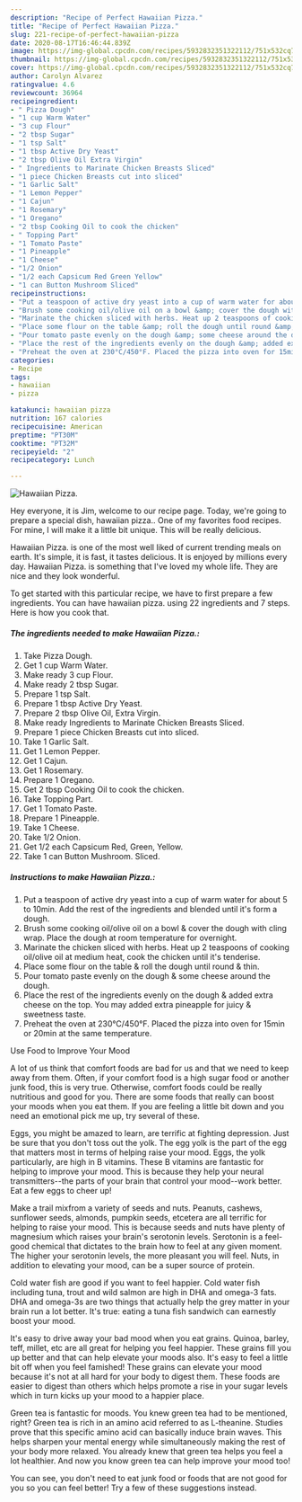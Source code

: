 ```yaml
---
description: "Recipe of Perfect Hawaiian Pizza."
title: "Recipe of Perfect Hawaiian Pizza."
slug: 221-recipe-of-perfect-hawaiian-pizza
date: 2020-08-17T16:46:44.839Z
image: https://img-global.cpcdn.com/recipes/5932832351322112/751x532cq70/hawaiian-pizza-recipe-main-photo.jpg
thumbnail: https://img-global.cpcdn.com/recipes/5932832351322112/751x532cq70/hawaiian-pizza-recipe-main-photo.jpg
cover: https://img-global.cpcdn.com/recipes/5932832351322112/751x532cq70/hawaiian-pizza-recipe-main-photo.jpg
author: Carolyn Alvarez
ratingvalue: 4.6
reviewcount: 36964
recipeingredient:
- " Pizza Dough"
- "1 cup Warm Water"
- "3 cup Flour"
- "2 tbsp Sugar"
- "1 tsp Salt"
- "1 tbsp Active Dry Yeast"
- "2 tbsp Olive Oil Extra Virgin"
- " Ingredients to Marinate Chicken Breasts Sliced"
- "1 piece Chicken Breasts cut into sliced"
- "1 Garlic Salt"
- "1 Lemon Pepper"
- "1 Cajun"
- "1 Rosemary"
- "1 Oregano"
- "2 tbsp Cooking Oil to cook the chicken"
- " Topping Part"
- "1 Tomato Paste"
- "1 Pineapple"
- "1 Cheese"
- "1/2 Onion"
- "1/2 each Capsicum Red Green Yellow"
- "1 can Button Mushroom Sliced"
recipeinstructions:
- "Put a teaspoon of active dry yeast into a cup of warm water for about 5 to 10min. Add the rest of the ingredients and blended until it&#39;s form a dough."
- "Brush some cooking oil/olive oil on a bowl &amp; cover the dough with cling wrap. Place the dough at room temperature for overnight."
- "Marinate the chicken sliced with herbs. Heat up 2 teaspoons of cooking oil/olive oil at medium heat, cook the chicken until it&#39;s tenderise."
- "Place some flour on the table &amp; roll the dough until round &amp; thin."
- "Pour tomato paste evenly on the dough &amp; some cheese around the dough."
- "Place the rest of the ingredients evenly on the dough &amp; added extra cheese on the top. You may added extra pineapple for juicy &amp; sweetness taste."
- "Preheat the oven at 230°C/450°F. Placed the pizza into oven for 15min or 20min at the same temperature."
categories:
- Recipe
tags:
- hawaiian
- pizza

katakunci: hawaiian pizza 
nutrition: 167 calories
recipecuisine: American
preptime: "PT30M"
cooktime: "PT32M"
recipeyield: "2"
recipecategory: Lunch

---
```



![Hawaiian Pizza.](https://img-global.cpcdn.com/recipes/5932832351322112/751x532cq70/hawaiian-pizza-recipe-main-photo.jpg)

Hey everyone, it is Jim, welcome to our recipe page. Today, we're going to prepare a special dish, hawaiian pizza.. One of my favorites food recipes. For mine, I will make it a little bit unique. This will be really delicious.



Hawaiian Pizza. is one of the most well liked of current trending meals on earth. It's simple, it is fast, it tastes delicious. It is enjoyed by millions every day. Hawaiian Pizza. is something that I've loved my whole life. They are nice and they look wonderful.


To get started with this particular recipe, we have to first prepare a few ingredients. You can have hawaiian pizza. using 22 ingredients and 7 steps. Here is how you cook that.

<!--inarticleads1-->

##### The ingredients needed to make Hawaiian Pizza.:

1. Take  Pizza Dough.
1. Get 1 cup Warm Water.
1. Make ready 3 cup Flour.
1. Make ready 2 tbsp Sugar.
1. Prepare 1 tsp Salt.
1. Prepare 1 tbsp Active Dry Yeast.
1. Prepare 2 tbsp Olive Oil, Extra Virgin.
1. Make ready  Ingredients to Marinate Chicken Breasts Sliced.
1. Prepare 1 piece Chicken Breasts cut into sliced.
1. Take 1 Garlic Salt.
1. Get 1 Lemon Pepper.
1. Get 1 Cajun.
1. Get 1 Rosemary.
1. Prepare 1 Oregano.
1. Get 2 tbsp Cooking Oil to cook the chicken.
1. Take  Topping Part.
1. Get 1 Tomato Paste.
1. Prepare 1 Pineapple.
1. Take 1 Cheese.
1. Take 1/2 Onion.
1. Get 1/2 each Capsicum Red, Green, Yellow.
1. Take 1 can Button Mushroom. Sliced.




<!--inarticleads2-->

##### Instructions to make Hawaiian Pizza.:

1. Put a teaspoon of active dry yeast into a cup of warm water for about 5 to 10min. Add the rest of the ingredients and blended until it&#39;s form a dough.
1. Brush some cooking oil/olive oil on a bowl &amp; cover the dough with cling wrap. Place the dough at room temperature for overnight.
1. Marinate the chicken sliced with herbs. Heat up 2 teaspoons of cooking oil/olive oil at medium heat, cook the chicken until it&#39;s tenderise.
1. Place some flour on the table &amp; roll the dough until round &amp; thin.
1. Pour tomato paste evenly on the dough &amp; some cheese around the dough.
1. Place the rest of the ingredients evenly on the dough &amp; added extra cheese on the top. You may added extra pineapple for juicy &amp; sweetness taste.
1. Preheat the oven at 230°C/450°F. Placed the pizza into oven for 15min or 20min at the same temperature.




Use Food to Improve Your Mood


A lot of us think that comfort foods are bad for us and that we need to keep away from them. Often, if your comfort food is a high sugar food or another junk food, this is very true. Otherwise, comfort foods could be really nutritious and good for you. There are some foods that really can boost your moods when you eat them. If you are feeling a little bit down and you need an emotional pick me up, try several of these.

Eggs, you might be amazed to learn, are terrific at fighting depression. Just be sure that you don't toss out the yolk. The egg yolk is the part of the egg that matters most in terms of helping raise your mood. Eggs, the yolk particularly, are high in B vitamins. These B vitamins are fantastic for helping to improve your mood. This is because they help your neural transmitters--the parts of your brain that control your mood--work better. Eat a few eggs to cheer up!

Make a trail mixfrom a variety of seeds and nuts. Peanuts, cashews, sunflower seeds, almonds, pumpkin seeds, etcetera are all terrific for helping to raise your mood. This is because seeds and nuts have plenty of magnesium which raises your brain's serotonin levels. Serotonin is a feel-good chemical that dictates to the brain how to feel at any given moment. The higher your serotonin levels, the more pleasant you will feel. Nuts, in addition to elevating your mood, can be a super source of protein.

Cold water fish are good if you want to feel happier. Cold water fish including tuna, trout and wild salmon are high in DHA and omega-3 fats. DHA and omega-3s are two things that actually help the grey matter in your brain run a lot better. It's true: eating a tuna fish sandwich can earnestly boost your mood. 

It's easy to drive away your bad mood when you eat grains. Quinoa, barley, teff, millet, etc are all great for helping you feel happier. These grains fill you up better and that can help elevate your moods also. It's easy to feel a little bit off when you feel famished! These grains can elevate your mood because it's not at all hard for your body to digest them. These foods are easier to digest than others which helps promote a rise in your sugar levels which in turn kicks up your mood to a happier place.

Green tea is fantastic for moods. You knew green tea had to be mentioned, right? Green tea is rich in an amino acid referred to as L-theanine. Studies prove that this specific amino acid can basically induce brain waves. This helps sharpen your mental energy while simultaneously making the rest of your body more relaxed. You already knew that green tea helps you feel a lot healthier. And now you know green tea can help improve your mood too!

You can see, you don't need to eat junk food or foods that are not good for you so you can feel better! Try  a few  of  these  suggestions  instead.

